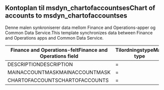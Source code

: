## <a name="chart-of-accounts-to-msdyn_chartofaccountses"></a><span data-ttu-id="bbf17-101">Kontoplan til msdyn_chartofaccountses</span><span class="sxs-lookup"><span data-stu-id="bbf17-101">Chart of accounts to msdyn_chartofaccountses</span></span>

<span data-ttu-id="bbf17-102">Denne malen synkroniserer data mellom Finance and Operations-apper og Common Data Service.</span><span class="sxs-lookup"><span data-stu-id="bbf17-102">This template synchronizes data between Finance and Operations apps and Common Data Service.</span></span>

<span data-ttu-id="bbf17-103">Finance and Operations-felt</span><span class="sxs-lookup"><span data-stu-id="bbf17-103">Finance and Operations field</span></span> | <span data-ttu-id="bbf17-104">Tilordningstype</span><span class="sxs-lookup"><span data-stu-id="bbf17-104">Map type</span></span> | <span data-ttu-id="bbf17-105">Annet Dynamics 365-felt</span><span class="sxs-lookup"><span data-stu-id="bbf17-105">Other Dynamics 365 field</span></span> | <span data-ttu-id="bbf17-106">Standardverdi</span><span class="sxs-lookup"><span data-stu-id="bbf17-106">Default value</span></span>
---|---|---|---
<span data-ttu-id="bbf17-107">DESCRIPTION</span><span class="sxs-lookup"><span data-stu-id="bbf17-107">DESCRIPTION</span></span> | = | <span data-ttu-id="bbf17-108">msdyn_description</span><span class="sxs-lookup"><span data-stu-id="bbf17-108">msdyn_description</span></span> | 
<span data-ttu-id="bbf17-109">MAINACCOUNTMASK</span><span class="sxs-lookup"><span data-stu-id="bbf17-109">MAINACCOUNTMASK</span></span> | = | <span data-ttu-id="bbf17-110">msdyn_mainaccountmask</span><span class="sxs-lookup"><span data-stu-id="bbf17-110">msdyn_mainaccountmask</span></span> | 
<span data-ttu-id="bbf17-111">CHARTOFACCOUNTS</span><span class="sxs-lookup"><span data-stu-id="bbf17-111">CHARTOFACCOUNTS</span></span> | = | <span data-ttu-id="bbf17-112">msdyn_name</span><span class="sxs-lookup"><span data-stu-id="bbf17-112">msdyn_name</span></span> | 
